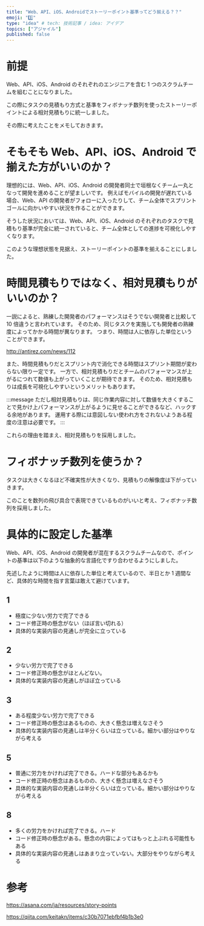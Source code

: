 ```yaml
---
title: "Web、API、iOS、Androidでストーリーポイント基準ってどう揃える？？"
emoji: "3️⃣"
type: "idea" # tech: 技術記事 / idea: アイデア
topics: ["アジャイル"]
published: false
---
```


# 前提

Web、API、iOS、Android のそれぞれのエンジニアを含む 1 つのスクラムチームを組むことになりました。

この際にタスクの見積もり方式と基準をフィボナッチ数列を使ったストーリーポイントによる相対見積もりに統一しました。

その際に考えたことをメモしておきます。

# そもそも Web、API、iOS、Android で揃えた方がいいのか？

理想的には、Web、API、iOS、Android の開発者同士で垣根なくチーム一丸となって開発を進めることが望ましいです。
例えばモバイルの開発が遅れている場合、Web、API の開発者がフォローに入ったりして、チーム全体でスプリントゴールに向かいやすい状況を作ることができます。

そうした状況においては、Web、API、iOS、Android のそれぞれのタスクで見積もり基準が完全に統一されていると、チーム全体としての進捗を可視化しやすくなります。

このような理想状態を見据え、ストーリーポイントの基準を揃えることにしました。

# 時間見積もりではなく、相対見積もりがいいのか？

一説によると、熟練した開発者のパフォーマンスはそうでない開発者と比較して 10 倍違うと言われています。
そのため、同じタスクを実施しても開発者の熟練度によってかかる時間が異なります。
つまり、時間は人に依存した単位ということができます。

http://antirez.com/news/112

また、時間見積もりだとスプリント内で消化できる時間はスプリント期間が変わらない限り一定です。
一方で、相対見積もりだとチームのパフォーマンスが上がるにつれて数値も上がっていくことが期待できます。
そのため、相対見積もりは成長を可視化しやすいというメリットもあります。

:::message
ただし相対見積もりは、同じ作業内容に対して数値を大きくすることで見かけ上パフォーマンスが上がるように見せることができるなど、ハックする余地があります。
運用する際には意図しない使われ方をされないようある程度の注意は必要です。
:::

これらの理由を踏まえ、相対見積もりを採用しました。

# フィボナッチ数列を使うか？

タスクは大きくなるほど不確実性が大きくなり、見積もりの解像度は下がっていきます。

このことを数列の飛び具合で表現できているものがいいと考え、フィボナッチ数列を採用しました。

# 具体的に設定した基準

Web、API、iOS、Android の開発者が混在するスクラムチームなので、ポイントの基準は以下のような抽象的な言語化ですり合わせるようにしました。

先述したように時間は人に依存した単位と考えているので、半日とか 1 週間など、具体的な時間を指す言葉は敢えて避けています。

## 1

- 極度に少ない労力で完了できる
- コード修正時の懸念がない（ほぼ言い切れる）
- 具体的な実装内容の見通しが完全に立っている

## 2

- 少ない労力で完了できる
- コード修正時の懸念がほとんどない。
- 具体的な実装内容の見通しがほぼ立っている

## 3

- ある程度少ない労力で完了できる
- コード修正時の懸念はあるものの、大きく懸念は増えなさそう
- 具体的な実装内容の見通しは半分くらいは立っている。細かい部分はやりながら考える

## 5

- 普通に労力をかければ完了できる。ハードな部分もあるかも
- コード修正時の懸念はあるものの、大きく懸念は増えなさそう
- 具体的な実装内容の見通しは半分くらいは立っている。細かい部分はやりながら考える

## 8

- 多くの労力をかければ完了できる。ハード
- コード修正時の懸念がある。懸念の内容によってはもっと上ぶれる可能性もある
- 具体的な実装内容の見通しはあまり立っていない。大部分をやりながら考える

# 参考

https://asana.com/ja/resources/story-points

https://qiita.com/keitakn/items/c30b7071ebfbf4b1b3e0
